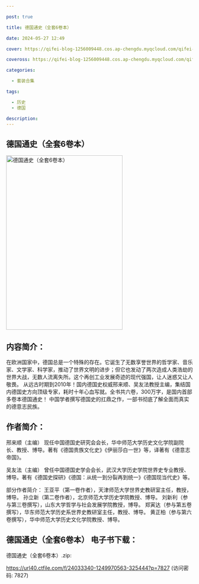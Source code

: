 ```yaml
---

post: true

title: 德国通史（全套6卷本）

date: 2024-05-27 12:49

cover: https://qifei-blog-1256009448.cos.ap-chengdu.myqcloud.com/qifei-blog/660004f69f345e8d03925ae6.jpg

coveross: https://qifei-blog-1256009448.cos.ap-chengdu.myqcloud.com/qifei-blog/660004f69f345e8d03925ae6.jpg

categories:

  - 套装合集

tags:

  - 历史
  - 德国

description:
---
```


## 德国通史（全套6卷本）
<img alt="德国通史（全套6卷本） " class="aligncenter loading" data-was-processed="true" decoding="async" fetchpriority="high" height="471" src="https://qifei-blog-1256009448.cos.ap-chengdu.myqcloud.com/qifei-blog/660004f69f345e8d03925ae6.jpg " style="cursor: zoom-in;" width="314"/>

## 内容简介：

在欧洲国家中，德国总是一个特殊的存在。它诞生了无数享誉世界的哲学家、音乐家、文学家、科学家，推动了世界文明的进步；但它也发动了两次造成人类浩劫的世界大战，无数人流离失所。这个再创工业发展奇迹的现代强国，让人迷惑又让人敬畏。 从远古时期到2010年！国内德国史权威邢来顺、吴友法教授主编，集结国内德国史方向顶级专家，耗时十年心血写就。全书共六卷，300万字，是国内首部多卷本德国通史！ 中国学者撰写德国史的扛鼎之作，一部书彻底了解全面而真实的德意志民族。

## 作者简介：

邢来顺（主编） 现任中国德国史研究会会长，华中师范大学历史文化学院副院长、教授、博导。著有《德国贵族文化史》《伊丽莎白一世》等，译著有《德意志帝国》。<br/>

吴友法（主编） 曾任中国德国史学会会长，武汉大学历史学院世界史专业教授、博导。著有《德国史探研》《德国：从统一到分裂再到统一》《德国现当代史》等。<br/>

部分作者简介： 王亚平（第一卷作者），天津师范大学世界史教研室主任，教授，博导。 孙立新（第二卷作者），北京师范大学历史学院教授、博导。 刘新利（参与第三卷撰写），山东大学哲学与社会发展学院教授，博导。 郑寅达（参与第五卷撰写），华东师范大学历史系世界史教研室主任，教授、博导。 黄正柏（参与第六卷撰写），华中师范大学历史文化学院教授、博导。

## 德国通史（全套6卷本） 电子书下载：



德国通史（全套6卷本）.zip: 

https://url40.ctfile.com/f/24033340-1249970563-325444?p=7827 (访问密码: 7827)
